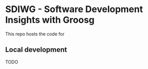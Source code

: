 # SDIWG - Software Development Insights with Groosg

This repo hosts the code for <url here>

## Local development

TODO
